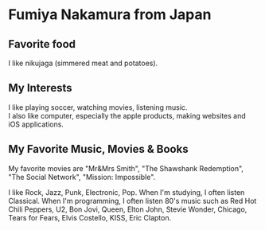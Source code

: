 # Fumiya Nakamura from Japan

## Favorite food

I like nikujaga (simmered meat and potatoes).  

## My Interests

I like playing soccer, watching movies, listening music.  
I also like computer, especially the apple products, making websites and iOS applications.

## My Favorite Music, Movies & Books

My favorite movies are "Mr&Mrs Smith", "The Shawshank Redemption", "The Social Network", "Mission: Impossible".

I like Rock, Jazz, Punk, Electronic, Pop.
When I'm studying, I often listen Classical.
When I'm programming, I often listen 80's music such as Red Hot Chili Peppers, U2, Bon Jovi, Queen, Elton John, Stevie Wonder, Chicago, Tears for Fears, Elvis Costello, KISS, Eric Clapton.
